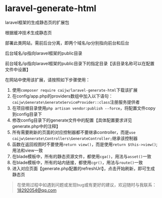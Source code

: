 # laravel-generate-html
laravel框架的生成静态页的扩展包

根据缓冲技术生成静态页

部署此类网站，需前后台分离，即两个域名/ip分别指向前台和后台

后台域名/ip指向laravel框架的public目录

前台域名/ip指向laravel框架的public目录下的指定目录【该目录名称可以在配置文件中设置】

在网站中使用该扩展，请按照如下步骤使用：

1. 使用`composer require caijw/laravel-generate-html`下载该扩展
2. 在config/app.php的providers数组中加入以下语句：`caijw\Generate\GenerateServiceProvider::class`注册服务提供者
3. 在项目根目录使用`php artisan vendor:publish --force`，将配置文件copy到config目录下
4. 修改config目录下的generate文件中的配置【具体配置要求详见generate.php中的注释】
5. 所有需要刷新的页面的对应控制器都不要继承controller，而是`use caijw\Generate\Controllers\GenerateController;`继承该控制器
6. 函数在返回视图时不要使用`return view()`，而是使用`return $this->view()`;用法和view一致
7. 在blade模板中，所有的静态资源文件，都使用`cga()`，用法与`asset()`一致
8. 在blade模板中，所有的站内链接，都使用`cgr()`，用法与`route()`一致
9. 进入对应页面【generate.php配置的refreshUrl】，点击开始刷新，即可生成静态页

> 在使用过程中如遇到问题或发现bug或有更好的建议，欢迎随时与我联系：18292054@qq.com